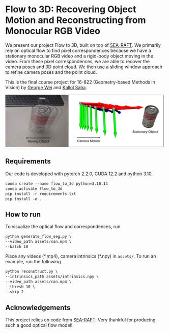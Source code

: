 # Flow to 3D: Recovering Object Motion and Reconstructing from Monocular RGB Video

We present our project Flow to 3D, built on top of [SEA-RAFT](https://github.com/princeton-vl/SEA-RAFT). We primarily rely on optical flow to find pixel correspondences because we have a stationary monocular RGB video and a rigid-body object moving in the video. From these pixel correspondences, we are able to recover the camera poses and 3D point cloud. We then use a sliding window approach to refine camera poses and the point cloud.

This is the final course project for 16-822 (Geometry-based Methods in Vision) by [George Wei](https://gzhihongwei.github.io) and [Kallol Saha](https://kallol-saha.github.io/).

<img src="assets/Teaser.jpg" width='1000'>

## Requirements

Our code is developed with pytorch 2.2.0, CUDA 12.2 and python 3.10.

```Shell
conda create --name flow_to_3d python=3.10.13
conda activate flow_to_3d
pip install -r requirements.txt
pip install -e .
```

## How to run

To visualize the optical flow and correspondences, run

```Shell
python generate_flow_seg.py \
--video_path assets/can.mp4 \
--batch 10
```

Place any videos (\*.mp4), camera intrinsics (\*.npy) in `assets/`. To run an example, run the following

```Shell
python reconstruct.py \
--intrinsics_path assets/intrinsics.npy \
--video_path assets/can.mp4 \
--thresh 10 \
--skip 2
```

## Acknowledgements

This project relies on code from [SEA-RAFT](https://github.com/princeton-vl/SEA-RAFT). Very thankful for producing such a good optical flow model!
